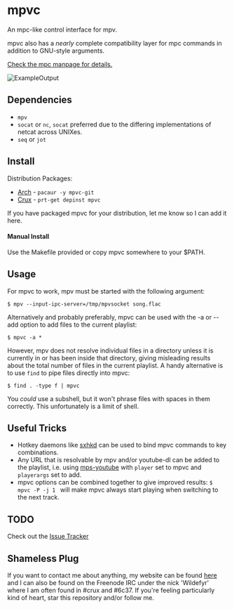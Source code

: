 # mpvc

An mpc-like control interface for mpv.

mpvc also has a *nearly* complete compatibility layer for mpc commands in
addition to GNU-style arguments.

[Check the mpc manpage for details.](http://linux.die.net/man/1/mpc)

![ExampleOutput](https://github.com/Wildefyr/mpvc/blob/master/output.png)

## Dependencies

- `mpv`
- `socat` or `nc`, `socat` preferred due to the differing implementations of
netcat across UNIXes.
- `seq` or `jot`

## Install

Distribution Packages:
- [Arch](https://aur.archlinux.org/packages/mpvc-git) - `pacaur -y mpvc-git`
- [Crux](https://github.com/wildefyr/wild-crux-ports) - `prt-get depinst mpvc`

If you have packaged mpvc for your distribution, let me know so I can add it here.

#### Manual Install

Use the Makefile provided or copy mpvc somewhere to your $PATH.

## Usage

For mpvc to work, mpv must be started with the following argument:

`
$ mpv --input-ipc-server=/tmp/mpvsocket song.flac
`

Alternatively and probably preferably, mpvc can be used with the -a or --add
option to add files to the current playlist:

`
$ mpvc -a *
`

However, mpv does not resolve individual files in a directory unless it is
currently in or has been inside that directory, giving misleading results about
the total number of files in the current playlist. A handy alternative is to use
`find` to pipe files directly into mpvc:

`
$ find . -type f | mpvc
`

You *could* use a subshell, but it won't phrase files with spaces in them
correctly. This unfortunately is a limit of shell.

## Useful Tricks

- Hotkey daemons like [sxhkd](https://github.com/baskerville/sxhkd)
  can be used to bind mpvc commands to key combinations.
- Any URL that is resolvable by mpv and/or youtube-dl can be added to the
  playlist, i.e. using [mps-youtube](https://github.com/mps-youtube/mps-youtube)
  with `player` set to mpvc and `playerargs` set to add.
- mpvc options can be combined together to give improved results: `$ mpvc -P -j 1 ` will make mpvc always start playing when switching to the next track.  

## TODO

Check out the [Issue Tracker](https://github.com/wildefyr/mpvc/issues)

## Shameless Plug

If you want to contact me about anything, my website can be found
[here](https://fyrious.ninja) and I can also be found on the Freenode IRC under
the nick 'Wildefyr' where I am often found in #crux and #6c37. If you're
feeling particularly kind of heart, star this repository and/or follow me.
